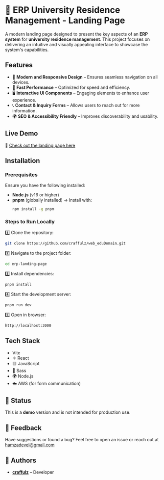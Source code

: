 # 🏢 ERP University Residence Management - Landing Page  

A modern landing page designed to present the key aspects of an **ERP system** for **university residence management**. This project focuses on delivering an intuitive and visually appealing interface to showcase the system's capabilities.  

## Features  
- 🎨 **Modern and Responsive Design** – Ensures seamless navigation on all devices.  
- 🚀 **Fast Performance** – Optimized for speed and efficiency.  
- 🖥️ **Interactive UI Components** – Engaging elements to enhance user experience.  
- 📞 **Contact & Inquiry Forms** – Allows users to reach out for more information.  
- 🌍 **SEO & Accessibility Friendly** – Improves discoverability and usability.  

## Live Demo  
🔗 [Check out the landing page here](https://web-edu-domain.vercel.app/)  

## Installation  

### **Prerequisites**  
Ensure you have the following installed:  
- **Node.js** (v16 or higher)  
- **pnpm** (globally installed) → Install with:  
  ```bash
  npm install -g pnpm
  ```  

### **Steps to Run Locally**  

1️⃣ Clone the repository:  
  ```bash
  git clone https://github.com/craffulz/web_eduDomain.git
  ```  

2️⃣ Navigate to the project folder:  
  ```bash
  cd erp-landing-page
  ```  

3️⃣ Install dependencies:  
  ```bash
  pnpm install
  ```  

4️⃣ Start the development server:  
  ```bash
  pnpm run dev
  ```  

5️⃣ Open in browser:  
  ```bash
  http://localhost:3000
  ```  

## Tech Stack  
- Vite
- ⚛️ React  
- 🟨 JavaScript  
- 🎨 Sass  
- 🌍 Node.js  
- ☁️ AWS (for form communication)  

## 📌 Status  
This is a **demo** version and is not intended for production use. 

## 📝 Feedback  
Have suggestions or found a bug? Feel free to open an issue or reach out at [hamzadevel@gmail.com](mailto:hamzadevel@gmail.com) 

## 👥 Authors  
- [**craffulz**](https://www.github.com/craffulz) – Developer  
  
